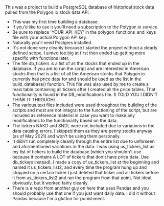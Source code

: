 This was a project to build a PostgreSQL database of historical stock data pulled from the Polygon.io stock data API.
- This was my first time building a database. 
- If you'd like to use it you'll need a subscription to the Polygon.io service.
- Be sure to replace 'YOUR_API_KEY' in the polygon_functions_and_keys file with your actual Polygon API key.
- Naturally you'll need Postgres installed.
- It's not done very cleanly because I started the project without a clearly defined scope. I aimed too big at first then ended up getting more specific with functions later.
- The file db_tickers is a list of all the stocks that ended up in the database. If you are to run the script and are interested in American stocks then that is a list of all the American stocks that Polygon.io currently has price data for and should be used as the list in the build_database() function. This file was also used by me to create a main table containing all tickers after I created all the price tables. That functionality is found in the DB_modifications file. (I TOLD YOU I DIDN'T THINK IT THROUGH)
- The various text files included were used throughout the building of the scripts and most are not integral to the functioning of the script, but are included as reference material in case you want to make any modifications to the functionality based on the data. 
- The tickers NAKD and SNDL were not included due to variations in the data causing errors. I skipped them as they are penny stocks anyway (as of May 2021) and won't be using them personally.
- It didn't run completely cleanly through the entire list due to unforseen and aformentioned variations in the data. I was using us_tickers_list as my list of tickers to build the database (which you shouldn't use because it contains A LOT of tickers that don't have price data. Use db_tickers instead). I made a copy of us_tickers_list at the beginning and named it us_tickers_list2, and every time the program hung up and stopped on a certain ticker I just deleted that ticker and all tickers before it from us_tickers_list2 and ran the program from that point. Not ideal, obviously, but it worked fairly cleanly.
- There is a repo from another guy on here that uses Pandas and you should probably use that one if you just want daily data. I did it without Pandas because I'm a glutton for punishment.
